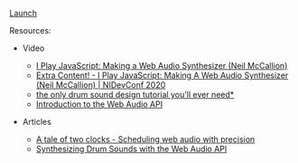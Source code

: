 [Launch](https://tomo0613.github.io/web-audio-synth/)

Resources:
- Video
  - [I Play JavaScript: Making a Web Audio Synthesizer (Neil McCallion)](https://www.youtube.com/watch?v=uasGsHf7UYA&t=1512s)
  - [Extra Content! - I Play JavaScript: Making A Web Audio Synthesizer (Neil McCallion) | NIDevConf 2020](https://www.youtube.com/watch?v=Liz1ed2aM4c)
  - [the only drum sound design tutorial you'll ever need*](https://www.youtube.com/watch?v=WFGs91vSpIw)
  - [Introduction to the Web Audio API](https://www.youtube.com/watch?v=laCjGMhASp8)

- Articles
  - [A tale of two clocks - Scheduling web audio with precision](https://web.dev/articles/audio-scheduling)
  - [Synthesizing Drum Sounds with the Web Audio API](https://dev.opera.com/articles/drum-sounds-webaudio/)
